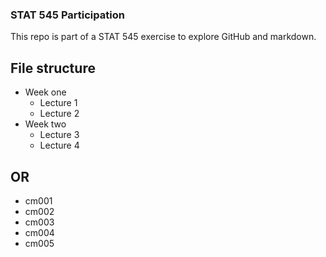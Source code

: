 ### STAT 545 Participation
This repo is part of a STAT 545 exercise to explore GitHub and markdown.

## File structure
* Week one
  * Lecture 1
  * Lecture 2
* Week two
  * Lecture 3
  * Lecture 4
  
  
## OR
* cm001
* cm002
* cm003
* cm004
* cm005
